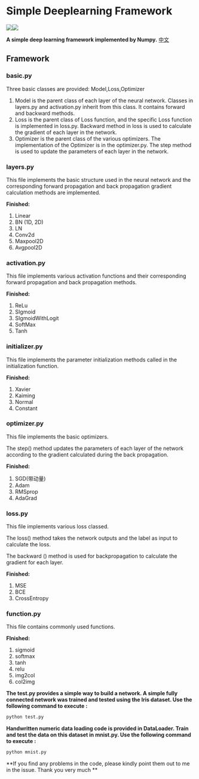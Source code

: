 # Simple Deeplearning Framework

![](https://img.shields.io/badge/Bulid-Passing-brightgreen)![](https://img.shields.io/badge/Powered%20By-Geng%20Chen-brightgreen)

**A simple deep learning framework implemented by Numpy.**   [中文](README.md)

## Framework

### basic.py

Three basic classes are provided: Model,Loss,Optimizer

1. Model is the parent class of each layer of the neural network. Classes in layers.py and activation.py inherit from this class. It contains forward and backward methods.
2. Loss is the parent class of Loss function, and the specific Loss function is implemented in loss.py. Backward method in loss is used to calculate the gradient of each layer in the network.
3. Optimizer is the parent class of the various optimizers. The implementation of the Optimizer is in the optimizer.py. The step method is used to update the parameters of each layer in the network.



### layers.py

This file implements the basic structure used in the neural network and the corresponding forward propagation and back propagation gradient calculation methods are implemented.

**Finished:**

1. Linear
2. BN (1D, 2D)
3. LN
4. Conv2d
5. Maxpool2D
6. Avgpool2D



### activation.py

This file implements various activation functions and their corresponding forward propagation and back propagation methods.

**Finished:**

1. ReLu
2. SIgmoid
3. SIgmoidWithLogit
4. SoftMax
5. Tanh



### initializer.py

This file implements the parameter initialization methods called in the initialization function.

**Finished:**

1. Xavier
2. Kaiming
3. Normal
4. Constant



### optimizer.py

This file implements the basic optimizers.

The step() method updates the parameters of each layer of the network according to the gradient calculated during the back propagation.

**Finished:**

1. SGD(带动量)
2. Adam
3. RMSprop
4. AdaGrad



### loss.py

This file implements various loss classed.

The loss() method takes the network outputs and the label as input to calculate the loss.

The backward () method is used for backpropagation to calculate the gradient for each layer.

**Finished:**

1. MSE
2. BCE
3. CrossEntropy



### function.py

This file contains commonly used functions.

**FInished:**

1. sigmoid
2. softmax
3. tanh
4. relu
5. img2col
6. col2img



**The test.py provides a simple way to build a network. A simple fully connected network was trained and tested using the Iris dataset. Use the following command to execute :**

````python
python test.py
````



**Handwritten numeric data loading code is provided in DataLoader. Train and test the data on this dataset in mnist.py. Use the following command to execute :**

````python
python mnist.py
````



**If you find any problems in the code, please kindly point them out to me in the issue. Thank you very much **